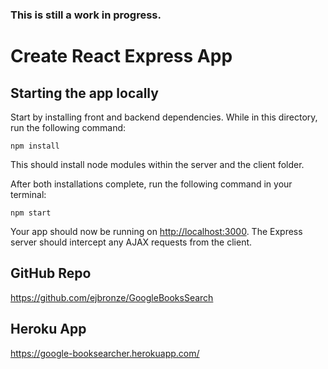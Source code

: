 ### This is still a work in progress.
# Create React Express App

## Starting the app locally

Start by installing front and backend dependencies. While in this directory, run the following command:

```
npm install
```

This should install node modules within the server and the client folder.

After both installations complete, run the following command in your terminal:

```
npm start
```

Your app should now be running on <http://localhost:3000>. The Express server should intercept any AJAX requests from the client.

## GitHub Repo

https://github.com/ejbronze/GoogleBooksSearch

## Heroku App

https://google-booksearcher.herokuapp.com/
